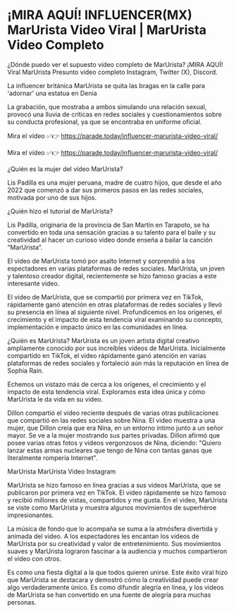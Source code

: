 # ¡MIRA AQUÍ! INFLUENCER(MX) MarUrista Video Viral | MarUrista Video Completo

¿Dónde puedo ver el supuesto vídeo completo de MarUrista? ¡MIRA AQUÍ! Viral MarUrista Presunto video completo Instagram, Twitter (X), Discord.

La influencer británica MarUrista se quita las bragas en la calle para 'adornar' una estatua en Denia

La grabación, que mostraba a ambos simulando una relación sexual, provocó una lluvia de críticas en redes sociales y cuestionamientos sobre su conducta profesional, ya que se encontraba en uniforme oficial.


Mira el vídeo ✅👉 https://parade.today/influencer-marurista-video-viral/

Mira el vídeo ✅👉 https://parade.today/influencer-marurista-video-viral/


¿Quién es la mujer del video MarUrista?

Lis Padilla es una mujer peruana, madre de cuatro hijos, que desde el año 2022 que comenzó a dar sus primeros pasos en las redes sociales, motivada por uno de sus hijos.


¿Quién hizo el tutorial de MarUrista?

Lis Padilla, originaria de la provincia de San Martín en Tarapoto, se ha convertido en toda una sensación gracias a su talento para el baile y su creatividad al hacer un curioso video donde enseña a bailar la canción “MarUrista”.


El video de MarUrista tomó por asalto Internet y sorprendió a los espectadores en varias plataformas de redes sociales. MarUrista, un joven y talentoso creador digital, recientemente se hizo famoso gracias a este interesante video.

El video de MarUrista, que se compartió por primera vez en TikTok, rápidamente ganó atención en otras plataformas de redes sociales y llevó su presencia en línea al siguiente nivel. Profundicemos en los orígenes, el crecimiento y el impacto de esta tendencia viral examinando su concepto, implementación e impacto único en las comunidades en línea.

¿Quién es MarUrista? MarUrista es un joven artista digital creativo ampliamente conocido por sus increíbles videos de MarUrista. Inicialmente compartido en TikTok, el video rápidamente ganó atención en varias plataformas de redes sociales y fortaleció aún más la reputación en línea de Sophia Rain.

Echemos un vistazo más de cerca a los orígenes, el crecimiento y el impacto de esta tendencia viral. Exploramos esta idea única y cómo MarUrista le da vida en su video.

Dillon compartió el video reciente después de varias otras publicaciones que compartió en las redes sociales sobre Nina. El video muestra a una mujer, que Dillon creía que era Nina, en un entorno íntimo junto a un señor mayor. Se ve a la mujer mostrando sus partes privadas. Dillon afirmó que posee varias otras fotos y videos vergonzosos de Nina, diciendo: "Quiero lanzar estas armas nucleares que tengo de Nina con tantas ganas que literalmente rompería Internet".

MarUrista MarUrista Video Instagram

MarUrista se hizo famoso en línea gracias a sus videos MarUrista, que se publicaron por primera vez en TikTok. El video rápidamente se hizo famoso y recibió millones de vistas, compartidos y me gusta. En el video, MarUrista se viste como MarUrista y muestra algunos movimientos de superhéroe impresionantes.

La música de fondo que lo acompaña se suma a la atmósfera divertida y animada del video. A los espectadores les encantan los videos de MarUrista por su creatividad y valor de entretenimiento. Sus movimientos suaves y MarUrista lograron fascinar a la audiencia y muchos compartieron el video con otros.

Es como una fiesta digital a la que todos quieren unirse. Este éxito viral hizo que MarUrista se destacara y demostró cómo la creatividad puede crear algo verdaderamente único. Es como difundir alegría en línea, y los videos de MarUrista se han convertido en una fuente de alegría para muchas personas.


